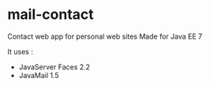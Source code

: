 # mail-contact
Contact web app for personal web sites
Made for Java EE 7

It uses : 
- JavaServer Faces 2.2
- JavaMail 1.5
